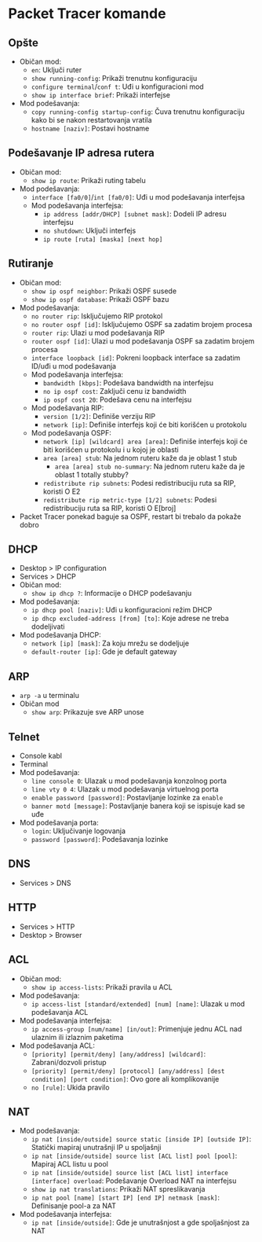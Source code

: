 # Packet Tracer komande
## Opšte
- Običan mod:
    - `en`: Uključi ruter
    - `show running-config`: Prikaži trenutnu konfiguraciju
    - `configure terminal`/`conf t`: Uđi u konfiguracioni mod
    - `show ip interface brief`: Prikaži interfejse
- Mod podešavanja:
    - `copy running-config startup-config`: Čuva trenutnu konfiguraciju kako bi se nakon restartovanja vratila
    - `hostname [naziv]`: Postavi hostname

## Podešavanje IP adresa rutera
- Običan mod:
    - `show ip route`: Prikaži ruting tabelu
- Mod podešavanja:
    - `interface [fa0/0]`/`int [fa0/0]`: Uđi u mod podešavanja interfejsa
    - Mod podešavanja interfejsa:
        - `ip address [addr/DHCP] [subnet mask]`: Dodeli IP adresu interfejsu
        - `no shutdown`: Uključi interfejs
        - `ip route [ruta] [maska] [next hop]`

## Rutiranje
- Običan mod:
    - `show ip ospf neighbor`: Prikaži OSPF susede
    - `show ip ospf database`: Prikaži OSPF bazu
- Mod podešavanja:
    - `no router rip`: Isključujemo RIP protokol
    - `no router ospf [id]`: Isključujemo OSPF sa zadatim brojem procesa
    - `router rip`: Ulazi u mod podešavanja RIP
    - `router ospf [id]`: Ulazi u mod podešavanja OSPF sa zadatim brojem procesa
    - `interface loopback [id]`: Pokreni loopback interface sa zadatim ID/uđi u mod podešavanja
    - Mod podešavanja interfejsa:
        - `bandwidth [kbps]`: Podešava bandwidth na interfejsu
        - `no ip ospf cost`: Zaključi cenu iz bandwidth
        - `ip ospf cost 20`: Podešava cenu na interfejsu
    - Mod podešavanja RIP:
        - `version [1/2]`: Definiše verziju RIP
        - `network [ip]`: Definiše interfejs koji će biti korišćen u protokolu
    - Mod podešavanja OSPF:
        - `network [ip] [wildcard] area [area]`: Definiše interfejs koji će biti korišćen u protokolu i u kojoj je oblasti
        - `area [area] stub`: Na jednom ruteru kaže da je oblast 1 stub
            - `area [area] stub no-summary`: Na jednom ruteru kaže da je oblast 1 totally stubby?
        - `redistribute rip subnets`: Podesi redistribuciju ruta sa RIP, koristi O E2
        - `redistribute rip metric-type [1/2] subnets`: Podesi redistribuciju ruta sa RIP, koristi O E[broj]
- Packet Tracer ponekad baguje sa OSPF, restart bi trebalo da pokaže dobro

## DHCP
- Desktop > IP configuration
- Services > DHCP
- Običan mod:
    - `show ip dhcp ?`: Informacije o DHCP podešavanju
- Mod podešavanja:
    - `ip dhcp pool [naziv]`: Uđi u konfiguracioni režim DHCP
    - `ip dhcp excluded-address [from] [to]`: Koje adrese ne treba dodeljivati
- Mod podešavanja DHCP:
    - `network [ip] [mask]`: Za koju mrežu se dodeljuje
    - `default-router [ip]`: Gde je default gateway

## ARP
- `arp -a` u terminalu
- Običan mod
    - `show arp`: Prikazuje sve ARP unose

## Telnet
- Console kabl
- Terminal
- Mod podešavanja:
    - `line console 0`: Ulazak u mod podešavanja konzolnog porta
    - `line vty 0 4`: Ulazak u mod podešavanja virtuelnog porta
    - `enable password [password]`: Postavljanje lozinke za `enable`
    - `banner motd [message]`: Postavljanje banera koji se ispisuje kad se uđe
- Mod podešavanja porta:
    - `login`: Uključivanje logovanja
    - `password [password]`: Podešavanja lozinke

## DNS
- Services > DNS

## HTTP
- Services > HTTP
- Desktop > Browser

## ACL
- Običan mod:
    - `show ip access-lists`: Prikaži pravila u ACL
- Mod podešavanja:
    - `ip access-list [standard/extended] [num] [name]`: Ulazak u mod podešavanja ACL
- Mod podešavanja interfejsa:
    - `ip access-group [num/name] [in/out]`: Primenjuje jednu ACL nad ulaznim ili izlaznim paketima
- Mod podešavanja ACL:
    - `[priority] [permit/deny] [any/address] [wildcard]`: Zabrani/dozvoli pristup
    - `[priority] [permit/deny] [protocol] [any/address] [dest condition] [port condition]`: Ovo gore ali komplikovanije
    - `no [rule]`: Ukida pravilo

## NAT
- Mod podešavanja:
    - `ip nat [inside/outside] source static [inside IP] [outside IP]`: Statički mapiraj unutrašnji IP u spoljašnji
    - `ip nat [inside/outside] source list [ACL list] pool [pool]`: Mapiraj ACL listu u pool
    - `ip nat [inside/outside] source list [ACL list] interface [interface] overload`: Podešavanje Overload NAT na interfejsu
    - `show ip nat translations`: Prikaži NAT spreslikavanja
    - `ip nat pool [name] [start IP] [end IP] netmask [mask]`: Definisanje pool-a za NAT
- Mod podešavanja interfejsa:
    - `ip nat [inside/outside]`: Gde je unutrašnjost a gde spoljašnjost za NAT
